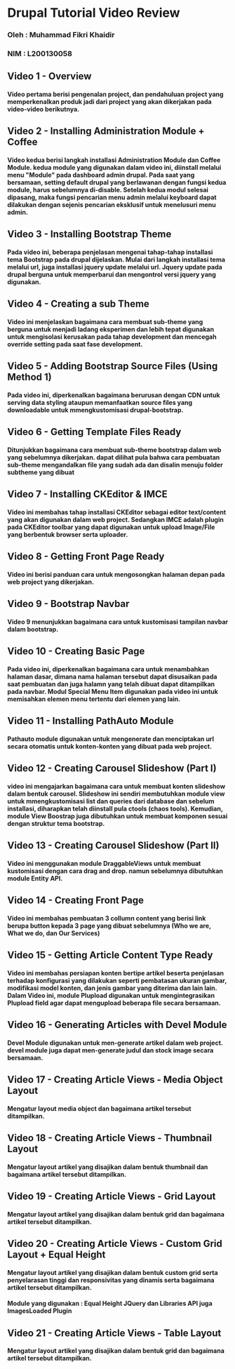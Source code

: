 # Drupal Tutorial Video Review
### Oleh :  Muhammad Fikri Khaidir
### NIM  :  L200130058


## Video 1 - Overview

#### Video pertama berisi pengenalan project, dan pendahuluan project yang memperkenalkan produk jadi dari project yang akan dikerjakan pada video-video berikutnya.

## Video 2 - Installing Administration Module + Coffee

#### Video kedua berisi langkah installasi **Administration Modul**e dan **Coffee Module**. kedua module yang digunakan dalam video ini, diinstall melalui menu "Module" pada dashboard admin drupal. Pada saat yang bersamaan, setting default drupal yang berlawanan dengan fungsi kedua module, harus sebelumnya di-disable. Setelah kedua modul selesai dipasang, maka fungsi pencarian menu admin melalui keyboard dapat dilakukan dengan sejenis pencarian eksklusif untuk menelusuri menu admin.


## Video 3 - Installing Bootstrap Theme

#### Pada video ini, beberapa penjelasan mengenai tahap-tahap installasi tema Bootstrap pada drupal dijelaskan. Mulai dari langkah installasi tema melalui url, juga installasi **jquery update** melalui url. Jquery update pada drupal berguna untuk memperbarui dan mengontrol versi jquery yang digunakan.  

## Video 4 - Creating a sub Theme

#### Video ini menjelaskan bagaimana cara membuat **sub-theme** yang berguna untuk menjadi ladang eksperimen dan lebih tepat digunakan untuk mengisolasi kerusakan pada tahap development dan mencegah override setting pada saat fase development.

## Video 5 - Adding Bootstrap Source Files (Using Method 1)

#### Pada video ini, diperkenalkan bagaimana berurusan dengan **CDN** untuk serving data styling ataupun memanfaatkan source files yang downloadable untuk mmengkustomisasi drupal-bootstrap.

## Video 6 - Getting Template Files Ready
#### Ditunjukkan bagaimana cara membuat sub-theme bootstrap dalam web yang sebelumnya dikerjakan. dapat dilihat pula bahwa cara pembuatan sub-theme mengandalkan file yang sudah ada dan disalin menuju folder subtheme yang dibuat

## Video 7 - Installing CKEditor & IMCE
#### Video ini membahas tahap installasi **CKEditor** sebagai editor text/content yang akan digunakan dalam web project. Sedangkan **IMCE** adalah plugin pada CKEditor toolbar yang dapat digunakan untuk upload Image/File yang berbentuk browser serta uploader.

## Video 8 - Getting Front Page Ready
#### Video ini berisi panduan cara untuk mengosongkan halaman depan pada web project yang dikerjakan.

## Video 9 - Bootstrap Navbar
#### Video 9 menunjukkan bagaimana cara untuk kustomisasi tampilan navbar dalam bootstrap.

## Video 10 - Creating Basic Page
#### Pada video ini, diperkenalkan bagaimana cara untuk menambahkan halaman dasar, dimana nama halaman tersebut dapat disusaikan pada saat pembuatan dan juga halamn yang telah dibuat dapat ditampilkan pada navbar. **Modul Special Menu Item** digunakan pada video ini untuk memisahkan elemen menu tertentu dari elemen yang lain.

## Video 11 - Installing PathAuto Module
#### **Pathauto module** digunakan untuk mengenerate dan menciptakan url secara otomatis untuk konten-konten yang dibuat pada web project.

## Video 12 - Creating Carousel Slideshow (Part I)
#### video ini mengajarkan bagaimana cara untuk membuat konten slideshow dalam bentuk carousel. Slideshow ini sendiri membutuhkan module view untuk mmengkustomisasi list dan queries dari database dan sebelum installasi, diharapkan telah diinstall pula **ctools (chaos tools).** Kemudian, **module View** Boostrap juga dibutuhkan untuk membuat komponen sesuai dengan struktur tema bootstrap.

## Video 13 - Creating Carousel Slideshow (Part II)
#### Video ini menggunakan **module DraggableViews** untuk membuat kustomisasi dengan cara drag and drop. namun sebelumnya dibutuhkan **module Entity API**.

## Video 14 - Creating Front Page
#### Video ini membahas pembuatan 3 collumn content yang berisi link berupa button kepada 3 page yang dibuat sebelumnya (Who we are, What we do, dan Our Services)

## Video 15 - Getting Article Content Type Ready
#### Video ini membahas persiapan konten bertipe artikel beserta penjelasan terhadap konfigurasi yang dilakukan seperti pembatasan ukuran gambar, modifikasi model konten, dan jenis gambar yang diterima dan lain lain. Dalam Video ini, **module Plupload** digunakan untuk mengintegrasikan Plupload field agar dapat mengupload beberapa file secara bersamaan.

## Video 16 - Generating Articles with Devel Module
#### **Devel Module** digunakan untuk men-generate artikel dalam web project. devel module juga dapat men-generate judul dan stock image secara bersamaan.

## Video 17 - Creating Article Views - Media Object Layout
#### Mengatur layout media object dan bagaimana artikel tersebut ditampilkan.

## Video 18 - Creating Article Views - Thumbnail Layout
#### Mengatur layout artikel yang disajikan dalam bentuk thumbnail dan bagaimana artikel tersebut ditampilkan.

## Video 19 - Creating Article Views - Grid Layout
#### Mengatur layout artikel yang disajikan dalam bentuk grid dan bagaimana artikel tersebut ditampilkan.

## Video 20 - Creating Article Views - Custom Grid Layout + Equal Height
#### Mengatur layout artikel yang disajikan dalam bentuk custom grid serta penyelarasan tinggi dan responsivitas yang dinamis serta bagaimana artikel tersebut ditampilkan.
#### Module yang digunakan : **Equal Height JQuery dan Libraries API** juga **ImagesLoaded Plugin**


## Video 21 - Creating Article Views - Table Layout
#### Mengatur layout artikel yang disajikan dalam bentuk grid dan bagaimana artikel tersebut ditampilkan.

